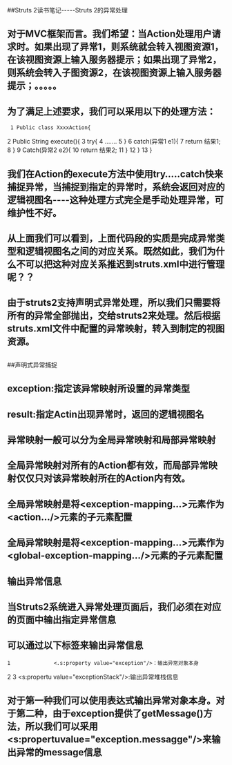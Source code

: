 ##Struts 2读书笔记-----Struts 2的异常处理

##
## 对于MVC框架而言。我们希望：当Action处理用户请求时。如果出现了异常1，则系统就会转入视图资源1，在该视图资源上输入服务器提示；如果出现了异常2，则系统会转入子图资源2，在该视图资源上输入服务器提示；。。。。。

##
## 为了满足上述要求，我们可以采用以下的处理方法：	 1 Public class XxxxAction{ 2     Public String execute(){ 3         try{ 4             ……. 5         	} 6         catch(异常1  e1){ 7             return 结果1; 8         	} 9         Catch(异常2  e2){10             return 结果2;11         	}12     	}13 	}

##
## 我们在Action的execute方法中使用try…..catch快来捕捉异常，当捕捉到指定的异常时，系统会返回对应的逻辑视图名----这种处理方式完全是手动处理异常，可维护性不好。

##
## 从上面我们可以看到，上面代码段的实质是完成异常类型和逻辑视图名之间的对应关系。既然如此，我们为什么不可以把这种对应关系推迟到struts.xml中进行管理呢？？

##
## 由于struts2支持声明式异常处理，所以我们只需要将所有的异常全部抛出，交给struts2来处理。然后根据struts.xml文件中配置的异常映射，转入到制定的视图资源。

##
##声明式异常捕捉

##
## exception:指定该异常映射所设置的异常类型

##
## result:指定Actin出现异常时，返回的逻辑视图名

##
## 

##
## 异常映射一般可以分为全局异常映射和局部异常映射

##
## 全局异常映射对所有的Action都有效，而局部异常映射仅仅只对该异常映射所在的Action内有效。

##
## 全局异常映射是将<exception-mapping...>元素作为<action.../>元素的子元素配置

##
## 全局异常映射是将<exception-mapping...>元素作为<global-exception-mapping.../>元素的子元素配置

##
## 

##
## 输出异常信息

##
## 当Struts2系统进入异常处理页面后，我们必须在对应的页面中输出指定异常信息

##
## 可以通过以下标签来输出异常信息	1              <.s:property value="exception"/>：输出异常对象本身2 3              <s:propertu value="exceptionStack"/>:输出异常堆栈信息

##
## 对于第一种我们可以使用表达式输出异常对象本身。对于第二种，由于exception提供了getMessage()方法，所以我们可以采用<s:propertuvalue="exception.messagge"/>来输出异常的message信息